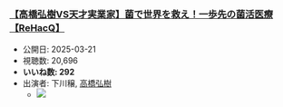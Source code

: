 ### [【高橋弘樹VS天才実業家】菌で世界を救え！一歩先の菌活医療【ReHacQ】](https://www.youtube.com/watch?v=XJI8OHI9pjc)
-   公開日: 2025-03-21
-   視聴数: 20,696
-   **いいね数: 292**
-   出演者: 下川穣, [高橋弘樹](/rehacq_fan/people/高橋弘樹 "wikilink")
    - [![](https://img.youtube.com/vi/XJI8OHI9pjc/hqdefault.jpg)](https://www.youtube.com/watch?v=XJI8OHI9pjc)
